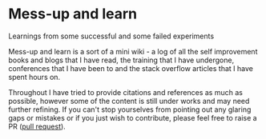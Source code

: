 # Mess-up and learn

Learnings from some successful and some failed experiments

Mess-up and learn is a sort of a mini wiki - a log of all the self improvement books and blogs that I have read, the training that I have undergone, conferences that I have been to and the stack overflow articles that I have spent hours on.

Throughout I have tried to provide citations and references as much as possible, however some of the content is still under works and may need further refining. If you can't stop yourselves from pointing out any glaring gaps or mistakes or if you just wish to contribute, please feel free to raise a PR ([pull request](https://help.github.com/en/github/collaborating-with-issues-and-pull-requests/about-pull-requests)).
